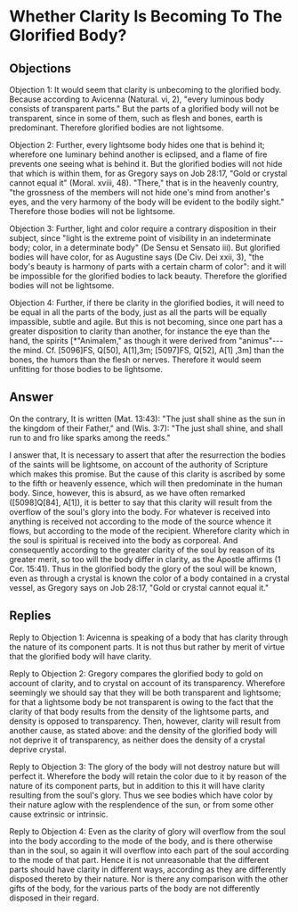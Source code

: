 # Whether Clarity Is Becoming To The Glorified Body?

## Objections

Objection 1: It would seem that clarity is unbecoming to the glorified body. Because according to Avicenna (Natural. vi, 2), "every luminous body consists of transparent parts." But the parts of a glorified body will not be transparent, since in some of them, such as flesh and bones, earth is predominant. Therefore glorified bodies are not lightsome.

Objection 2: Further, every lightsome body hides one that is behind it; wherefore one luminary behind another is eclipsed, and a flame of fire prevents one seeing what is behind it. But the glorified bodies will not hide that which is within them, for as Gregory says on Job 28:17, "Gold or crystal cannot equal it" (Moral. xviii, 48). "There," that is in the heavenly country, "the grossness of the members will not hide one's mind from another's eyes, and the very harmony of the body will be evident to the bodily sight." Therefore those bodies will not be lightsome.

Objection 3: Further, light and color require a contrary disposition in their subject, since "light is the extreme point of visibility in an indeterminate body; color, in a determinate body" (De Sensu et Sensato iii). But glorified bodies will have color, for as Augustine says (De Civ. Dei xxii, 3), "the body's beauty is harmony of parts with a certain charm of color": and it will be impossible for the glorified bodies to lack beauty. Therefore the glorified bodies will not be lightsome.

Objection 4: Further, if there be clarity in the glorified bodies, it will need to be equal in all the parts of the body, just as all the parts will be equally impassible, subtle and agile. But this is not becoming, since one part has a greater disposition to clarity than another, for instance the eye than the hand, the spirits [*"Animalem," as though it were derived from "animus"---the mind. Cf. [5096]FS, Q[50], A[1],3m; [5097]FS, Q[52], A[1] ,3m] than the bones, the humors than the flesh or nerves. Therefore it would seem unfitting for those bodies to be lightsome.

## Answer

On the contrary, It is written (Mat. 13:43): "The just shall shine as the sun in the kingdom of their Father," and (Wis. 3:7): "The just shall shine, and shall run to and fro like sparks among the reeds."

I answer that, It is necessary to assert that after the resurrection the bodies of the saints will be lightsome, on account of the authority of Scripture which makes this promise. But the cause of this clarity is ascribed by some to the fifth or heavenly essence, which will then predominate in the human body. Since, however, this is absurd, as we have often remarked ([5098]Q[84], A[1]), it is better to say that this clarity will result from the overflow of the soul's glory into the body. For whatever is received into anything is received not according to the mode of the source whence it flows, but according to the mode of the recipient. Wherefore clarity which in the soul is spiritual is received into the body as corporeal. And consequently according to the greater clarity of the soul by reason of its greater merit, so too will the body differ in clarity, as the Apostle affirms (1 Cor. 15:41). Thus in the glorified body the glory of the soul will be known, even as through a crystal is known the color of a body contained in a crystal vessel, as Gregory says on Job 28:17, "Gold or crystal cannot equal it."

## Replies

Reply to Objection 1: Avicenna is speaking of a body that has clarity through the nature of its component parts. It is not thus but rather by merit of virtue that the glorified body will have clarity.

Reply to Objection 2: Gregory compares the glorified body to gold on account of clarity, and to crystal on account of its transparency. Wherefore seemingly we should say that they will be both transparent and lightsome; for that a lightsome body be not transparent is owing to the fact that the clarity of that body results from the density of the lightsome parts, and density is opposed to transparency. Then, however, clarity will result from another cause, as stated above: and the density of the glorified body will not deprive it of transparency, as neither does the density of a crystal deprive crystal.

Reply to Objection 3: The glory of the body will not destroy nature but will perfect it. Wherefore the body will retain the color due to it by reason of the nature of its component parts, but in addition to this it will have clarity resulting from the soul's glory. Thus we see bodies which have color by their nature aglow with the resplendence of the sun, or from some other cause extrinsic or intrinsic.

Reply to Objection 4: Even as the clarity of glory will overflow from the soul into the body according to the mode of the body, and is there otherwise than in the soul, so again it will overflow into each part of the soul according to the mode of that part. Hence it is not unreasonable that the different parts should have clarity in different ways, according as they are differently disposed thereto by their nature. Nor is there any comparison with the other gifts of the body, for the various parts of the body are not differently disposed in their regard.